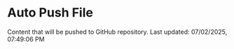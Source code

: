 # Auto Push File

Content that will be pushed to GitHub repository.
Last updated: 07/02/2025, 07:49:06 PM